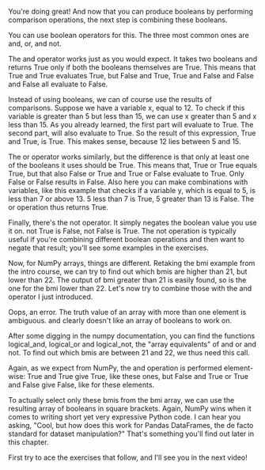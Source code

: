 You're doing great! And now that you can produce booleans by performing comparison operations, the next step is combining these booleans.

You can use boolean operators for this. The three most common ones are and, or, and not.

The and operator works just as you would expect. It takes two booleans and returns True only if both the booleans themselves are True. This means that True and True evaluates True, but False and True, True and False and False and False all evaluate to False.

Instead of using booleans, we can of course use the results of comparisons. Suppose we have a variable x, equal to 12. To check if this variable is greater than 5 but less than 15, we can use x greater than 5 and x less than 15. As you already learned, the first part will evaluate to True. The second part, will also evaluate to True. So the result of this expression, True and True, is True. This makes sense, because 12 lies between 5 and 15.

The or operator works similarly, but the difference is that only at least one of the booleans it uses should be True. This means that, True or True equals True, but that also False or True and True or False evaluate to True. Only False or False results in False. Also here you can make combinations with variables, like this example that checks if a variable y, which is equal to 5, is less than 7 or above 13. 5 less than 7 is True, 5 greater than 13 is False. The or operation thus returns True.

Finally, there's the not operator. It simply negates the boolean value you use it on. not True is False, not False is True. The not operation is typically useful if you're combining different boolean operations and then want to negate that result; you'll see some examples in the exercises.

Now, for NumPy arrays, things are different. Retaking the bmi example from the intro course, we can try to find out which bmis are higher than 21, but lower than 22. The output of bmi greater than 21 is easily found, so is the one for the bmi lower than 22. Let's now try to combine those with the and operator I just introduced.

Oops, an error. The truth value of an array with more than one element is ambiguous. and clearly doesn't like an array of booleans to work on.

After some digging in the numpy documentation, you can find the functions logical_and, logical_or and logical_not, the "array equivalents" of and or and not. To find out which bmis are between 21 and 22, we thus need this call.

Again, as we expect from NumPy, the and operation is performed element-wise: True and True give True, like these ones, but False and True or True and False give False, like for these elements.

To actually select only these bmis from the bmi array, we can use the resulting array of booleans in square brackets. Again, NumPy wins when it comes to writing short yet very expressive Python code. I can hear you asking, "Cool, but how does this work for Pandas DataFrames, the de facto standard for dataset manipulation?" That's something you'll find out later in this chapter.

First try to ace the exercises that follow, and I'll see you in the next video!

